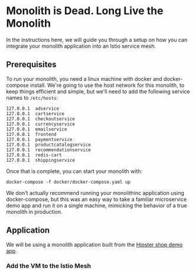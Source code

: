 # Monolith is Dead. Long Live the Monolith

In the instructions here,  we will guide you through a setup on how you can integrate your monolith application into an Istio service mesh.

## Prerequisites

To run your monolith, you need a linux machine with docker and docker-compose install.  We're going to use the host network for this monolith, to keep things efficient and simple, but we'll need to add the following service names to `/etc/hosts`:

```
127.0.0.1  adservice
127.0.0.1  cartservice
127.0.0.1  checkoutservice
127.0.0.1  currencyservice
127.0.0.1  emailservice
127.0.0.1  frontend
127.0.0.1  paymentservice
127.0.0.1  productcatalogservice
127.0.0.1  recommendationservice
127.0.0.1  redis-cart
127.0.0.1  shippingservice
```

Once that is complete, you can start your monolith with:

```
docker-compose -f docker/docker-compose.yaml up
```

We don't actually recommend running your monolithinc application using docker-compose, but this was an easy way to take a familiar microservice demo app and run it on a single machine, mimicking the behavior of a true monolith in production.

## Application

We will be using a monolith application built from the [Hipster shop demo app](https://github.com/GoogleCloudPlatform/microservices-demo).

### Add the VM to the Istio Mesh
